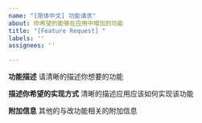 ```yaml
---
name: "[简体中文] 功能请求"
about: 你希望的能够在应用中增加的功能
title: "[Feature Request] "
labels: ''
assignees: ''

---
```


<!-- 请务必在上方文本框处 [Feature Request] 后填入清晰明了的标题 -->
<!-- 请务必在上方文本框处 [Feature Request] 后填入清晰明了的标题 -->
<!-- 请务必在上方文本框处 [Feature Request] 后填入清晰明了的标题 -->

**功能描述**
请清晰的描述你想要的功能

**描述你希望的实现方式**
清晰的描述应用应该如何实现该功能

**附加信息**
其他的与改功能相关的附加信息
